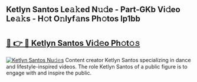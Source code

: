 ## Ketlyn Santos Le𝚊𝚔ed N𝚞𝚍e - Part-GKb Vi𝚍eo Le𝚊𝚔s - H𝚘t O𝚗lyf𝚊ns Ph𝚘tos lp1bb

# <h2><a href="http://hf4c5l.feru.top/?c=Ketlyn+Santos">🔗 👉 🔴 Ketlyn Santos Vi𝚍𝚎o Ph𝚘t𝚘𝚜</a></h2>

[![Ketlyn Santos Nu𝚍𝚎s](https://i.imgur.com/0TWrTi3.gif)](http://hf4c5l.feru.top/?c=Ketlyn+Santos)
Content creator Ketlyn Santos specializing in dance and lifestyle-inspired videos. The role Ketlyn Santos of a public figure is to engage with and inspire the public. 
